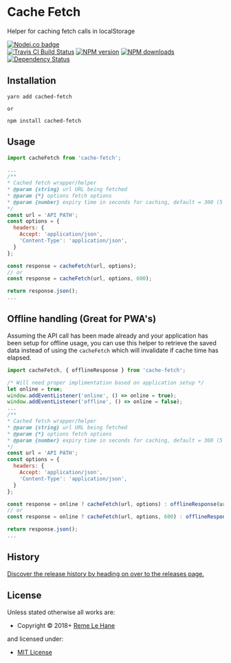 <!-- TITLE/ -->

<h1>Cache Fetch</h1>

<!-- /TITLE -->


<!-- DESCRIPTION/ -->

Helper for caching fetch calls in localStorage

<!-- /DESCRIPTION -->


<!-- BADGES/ -->

<span class="badge-nodeico"><a href="https://www.npmjs.com/package/cache-fetch" title="Nodei.co badge"><img src="https://nodei.co/npm/cache-fetch.png" alt="Nodei.co badge" /></a></span>
<br class="badge-separator" />
<span class="badge-travisci"><a href="http://travis-ci.org/RemeJuan/cache-fetch" title="Check this project's build status on TravisCI"><img src="https://img.shields.io/travis/RemeJuan/cache-fetch/master.svg" alt="Travis CI Build Status" /></a></span>
<span class="badge-npmversion"><a href="https://npmjs.org/package/cache-fetch" title="View this project on NPM"><img src="https://img.shields.io/npm/v/cache-fetch.svg" alt="NPM version" /></a></span>
<span class="badge-npmdownloads"><a href="https://npmjs.org/package/cache-fetch" title="View this project on NPM"><img src="https://img.shields.io/npm/dm/cache-fetch.svg" alt="NPM downloads" /></a></span>
<span class="badge-daviddm"><a href="https://david-dm.org/RemeJuan/cache-fetch" title="View the status of this project's dependencies on DavidDM"><img src="https://img.shields.io/david/RemeJuan/cache-fetch.svg" alt="Dependency Status" /></a></span>

<!-- /BADGES -->


## Installation

```
yarn add cached-fetch

or

npm install cached-fetch
```

## Usage

```javascript
import cacheFetch from 'cache-fetch';

...
/**
* Cached fetch wrapper/helper
* @param {string} url URL being fetched
* @param {*} options fetch options
* @param {number} expiry time in seconds for caching, default = 300 (5 minutes)
*/
const url = 'API PATH';
const options = {
  headers: {
    Accept: 'application/json',
    'Content-Type': 'application/json',
  }
};

const response = cacheFetch(url, options);
// or
const response = cacheFetch(url, options, 600);

return response.json();
...
```

## Offline handling (Great for PWA's)

Assuming the API call has been made already and your application has been setup for offline usage, you can use this helper to retrieve the saved data instead of using the `cacheFetch` which will invalidate if cache time has elapsed.

```javascript
import cacheFetch, { offlineResponse } from 'cache-fetch';

/* Will need proper implimentation based on application setup */
let online = true;
window.addEventListener('online', () => online = true);
window.addEventListener('offline', () => online = false);
...
/**
* Cached fetch wrapper/helper
* @param {string} url URL being fetched
* @param {*} options fetch options
* @param {number} expiry time in seconds for caching, default = 300 (5 minutes)
*/
const url = 'API PATH';
const options = {
  headers: {
    Accept: 'application/json',
    'Content-Type': 'application/json',
  }
};

const response = online ? cacheFetch(url, options) : offlineResponse(url);
// or
const response = online ? cacheFetch(url, options, 600) : offlineResponse(url);

return response.json();
...
```

<!-- HISTORY/ -->

<h2>History</h2>

<a href="https://github.com/RemeJuan/cache-fetch/releases">Discover the release history by heading on over to the releases page.</a>

<!-- /HISTORY -->


<!-- LICENSE/ -->

<h2>License</h2>

Unless stated otherwise all works are:

<ul><li>Copyright &copy; 2018+ <a href="reme.lehane@gmail.com) (https://www.remelehane.me">Reme Le Hane</a></li></ul>

and licensed under:

<ul><li><a href="http://spdx.org/licenses/MIT.html">MIT License</a></li></ul>

<!-- /LICENSE -->
